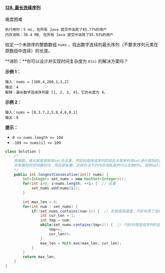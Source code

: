 #### [128. 最长连续序列](https://leetcode-cn.com/problems/longest-consecutive-sequence/)

难度困难

```
执行用时：5 ms, 在所有 Java 提交中击败了85.77%的用户
内存消耗：38.4 MB, 在所有 Java 提交中击败了95.93%的用户
```

给定一个未排序的整数数组 `nums` ，找出数字连续的最长序列（不要求序列元素在原数组中连续）的长度。

 

**进阶：**你可以设计并实现时间复杂度为 `O(n)` 的解决方案吗？

 

**示例 1：**

```
输入：nums = [100,4,200,1,3,2]
输出：4
解释：最长数字连续序列是 [1, 2, 3, 4]。它的长度为 4。
```

**示例 2：**

```
输入：nums = [0,3,7,2,5,8,4,6,0,1]
输出：9
```

 

**提示：**

- `0 <= nums.length <= 104`
- `-109 <= nums[i] <= 109`

```java
class Solution {
    /*
    思维题，难点就是想到用set先去重，然后利用连续序列的前后关联来利用set进行查找的这种方法
    非常典型的空间换时间，而且很有趣，这样办法下的内存消耗居然可以击败95%，说明set还是很高效的
    */
    public int longestConsecutive(int[] nums) {
        Set<Integer> set_nums = new HashSet<Integer>();
        for(int i=0; i<nums.length; ++i) {  // 去重
            set_nums.add(nums[i]);
        }
        
        int max_len = 0;
        for(int num : set_nums) {
            if(!set_nums.contains(num-1)) {  // 剪枝提高速度，巧妙利用了连续序列的定义
                int cur_len = 1;
                int tmp = num;
                while(set_nums.contains(tmp+1)) {  // 巧妙利用连续序列的定义并与set结合起来
                    tmp++;
                    cur_len++;
                }
                max_len = Math.max(max_len, cur_len);
            }
        }
        return max_len;
    }
}
```


